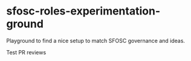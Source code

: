 # sfosc-roles-experimentation-ground
Playground to find a nice setup to match SFOSC governance and ideas.

Test PR reviews
